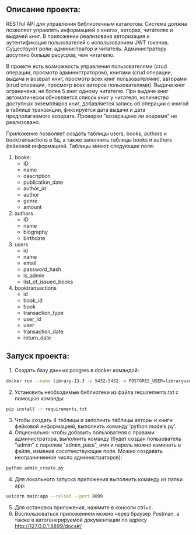 ## Описание проекта:

RESTful API для управления библиотечным каталогом.
Система должна позволяет управлять информацией о книгах, авторах, читателях
и выдачей книг.
В приложении реализована авторизация и аутентификация пользователей с
использованием JWT токенов. Существуют роли: администратор и читатель.
Администратору досутпно больше ресусров, чем читателю.

В проекте есть возможность управления пользователями (crud операции, просмотр
администратором), книгами (crud операции, выдача и возврат книг, просмотр всех книг
пользователями), авторами (crud операции, просмотр всех авторов пользователями).
Выдача книг ограничена: не более 5 книг одному читателю. При выдаче книг автоматически
обновляется список книг у читателя, количество доступных экземпляров книг, добавляется
запись об операции с книгой в таблице транзакции, фиксируется дата выдачи и
дата предполагаемого возврата. Проверки "возвращено ли вовремя" не реализовано.

Приложение позволяет создать таблицы users, books, authors и booktransactions 
в бд, а также заполнить таблицы books и authors фейковой информацией. 
Таблицы миеют следующие поля:
1. books:
     - ID
     - name
     - description
     - publication_date
     - author_id
     - author
     - genre
     - amount
2. authors
     - ID
     - name
     - biography
     - birthdate
3. users
    - id
    - name
    - email
    - password_hash
    - is_admin
    - list_of_issued_books
4. booktransactions
   - id
   - book_id
   - book
   - transaction_type
   - user_id
   - user
   - transaction_date
   - return_date


## Запуск проекта:
1. Создать базу данных posgres в docker командой:

```bash
docker run --name library-13.3 -p 5432:5432 -e POSTGRES_USER=libraryuser -e POSTGRES_PASSWORD=librarypassword -e POSTGRES_DB=librarydb -d postgres:13.3
```

2. Установить необходимые библиотеки из файла requirements.txt с помощью команды:
```bash
pip install -r requirements,txt
```
3.  Чтобы создать 4 таблицы и заполнить таблицы авторы и книги фейковой информацией, 
выполнить команду 'python models.py'.
4. Опционально: чтобы добавить пользователя с правами администратора, выполнить команду (будет создан пользователь "admin" с паролем "admin_pass",
имя и пароль можно изменить в файле, изменив сосотвествующие поля. Можно создавать
неограниченное число администраторов):
```bash
python admin_create.py
```

4. Для локального запуска приложения выполнить команду из папки app: 
```bash
uvicorn main:app --reload --port 8899
```

5. Для остановки приложения, нажмите в консоли ctrl+c.
6. Воспользоваться приложением можно через браузер Postman, а также в 
автогенерируемой документации по адресу  http://127.0.0.1:8899/docs#/ 
